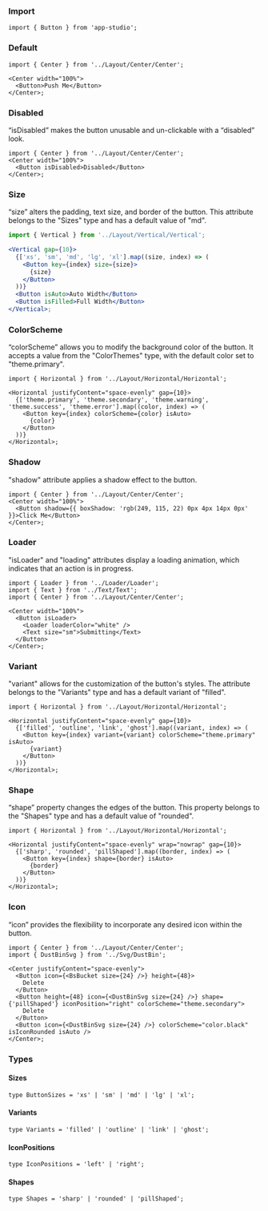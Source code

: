 ### **Import**

```tsx static
import { Button } from 'app-studio';
```

### **Default**

```tsx
import { Center } from '../Layout/Center/Center';

<Center width="100%">
  <Button>Push Me</Button>
</Center>;
```

### **Disabled**

“isDisabled” makes the button unusable and un-clickable with a “disabled” look.

```tsx
import { Center } from '../Layout/Center/Center';
<Center width="100%">
  <Button isDisabled>Disabled</Button>
</Center>;
```

### **Size**

“size” alters the padding, text size, and border of the button. This attribute belongs to the "Sizes" type and has a default value of "md".

```jsx
import { Vertical } from '../Layout/Vertical/Vertical';

<Vertical gap={10}>
  {['xs', 'sm', 'md', 'lg', 'xl'].map((size, index) => (
    <Button key={index} size={size}>
      {size}
    </Button>
  ))}
  <Button isAuto>Auto Width</Button>
  <Button isFilled>Full Width</Button>
</Vertical>;
```

### **ColorScheme**

“colorScheme” allows you to modify the background color of the button. It accepts a value from the "ColorThemes" type, with the default color set to "theme.primary".

```tsx
import { Horizontal } from '../Layout/Horizontal/Horizontal';

<Horizontal justifyContent="space-evenly" gap={10}>
  {['theme.primary', 'theme.secondary', 'theme.warning', 'theme.success', 'theme.error'].map((color, index) => (
    <Button key={index} colorScheme={color} isAuto>
      {color}
    </Button>
  ))}
</Horizontal>;
```

### **Shadow**

"shadow" attribute applies a shadow effect to the button.

```tsx
import { Center } from '../Layout/Center/Center';
<Center width="100%">
  <Button shadow={{ boxShadow: 'rgb(249, 115, 22) 0px 4px 14px 0px' }}>Click Me</Button>
</Center>;
```

### **Loader**

"isLoader" and "loading" attributes display a loading animation, which indicates that an action is in progress.

```tsx
import { Loader } from '../Loader/Loader';
import { Text } from '../Text/Text';
import { Center } from '../Layout/Center/Center';

<Center width="100%">
  <Button isLoader>
    <Loader loaderColor="white" />
    <Text size="sm">Submitting</Text>
  </Button>
</Center>;
```

### **Variant**

"variant" allows for the customization of the button's styles. The attribute belongs to the "Variants" type and has a default variant of "filled".

```tsx
import { Horizontal } from '../Layout/Horizontal/Horizontal';

<Horizontal justifyContent="space-evenly" gap={10}>
  {['filled', 'outline', 'link', 'ghost'].map((variant, index) => (
    <Button key={index} variant={variant} colorScheme="theme.primary" isAuto>
      {variant}
    </Button>
  ))}
</Horizontal>;
```

### **Shape**

“shape” property changes the edges of the button. This property belongs to the "Shapes" type and has a default value of "rounded".

```tsx
import { Horizontal } from '../Layout/Horizontal/Horizontal';

<Horizontal justifyContent="space-evenly" wrap="nowrap" gap={10}>
  {['sharp', 'rounded', 'pillShaped'].map((border, index) => (
    <Button key={index} shape={border} isAuto>
      {border}
    </Button>
  ))}
</Horizontal>;
```

### **Icon**

“icon” provides the flexibility to incorporate any desired icon within the button.

```tsx
import { Center } from '../Layout/Center/Center';
import { DustBinSvg } from '../Svg/DustBin';

<Center justifyContent="space-evenly">
  <Button icon={<BsBucket size={24} />} height={48}>
    Delete
  </Button>
  <Button height={48} icon={<DustBinSvg size={24} />} shape={'pillShaped'} iconPosition="right" colorScheme="theme.secondary">
    Delete
  </Button>
  <Button icon={<DustBinSvg size={24} />} colorScheme="color.black" isIconRounded isAuto />
</Center>;
```

### Types

#### Sizes

```tsx static
type ButtonSizes = 'xs' | 'sm' | 'md' | 'lg' | 'xl';
```

#### Variants

```tsx static
type Variants = 'filled' | 'outline' | 'link' | 'ghost';
```

#### IconPositions

```tsx static
type IconPositions = 'left' | 'right';
```

#### Shapes

```tsx static
type Shapes = 'sharp' | 'rounded' | 'pillShaped';
```
